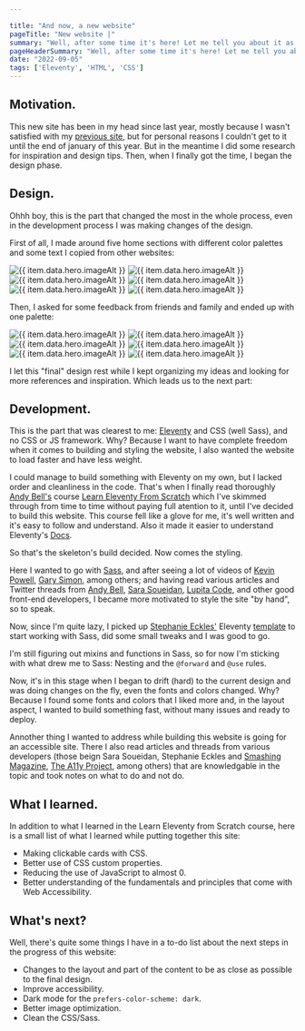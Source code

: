 ```yaml
---

title: "And now, a new website"
pageTitle: "New website |"
summary: "Well, after some time it's here! Let me tell you about it as best as I can."
pageHeaderSummary: "Well, after some time it's here! Let me tell you about it as best as I can."
date: "2022-09-05"
tags: ['Eleventy', 'HTML', 'CSS']
---
```


## Motivation.

This new site has been in my head since last year, mostly because I wasn't satisfied with my [previous site](https://rafaelcalvo.netlify.app/es-es/), but for personal reasons I couldn't get to it until the end of january of this year. But in the meantime I did some research for inspiration and design tips. Then, when I finally got the time, I began the design phase.

## Design.

Ohhh boy, this is the part that changed the most in the whole process, even in the development process I was making changes of the design. 

First of all, I made around five home sections with different color palettes and some text I copied from other websites:

<div class="grid new-website-grid">
  <img class="radius" src="/img/blog/new-website/first-model.png" alt="{{ item.data.hero.imageAlt }}"/>
  <img class="radius" src="/img/blog/new-website/second-model.png" alt="{{ item.data.hero.imageAlt }}"/>
  <img class="radius" src="/img/blog/new-website/third-model.png" alt="{{ item.data.hero.imageAlt }}"/>
  <img class="radius" src="/img/blog/new-website/fourth-model.png" alt="{{ item.data.hero.imageAlt }}"/>
  <img class="radius" src="/img/blog/new-website/fifth-model.png" alt="{{ item.data.hero.imageAlt }}"/>
  <img class="radius" src="/img/blog/new-website/sixth-model.png" alt="{{ item.data.hero.imageAlt }}"/>
</div>

Then, I asked for some feedback from friends and family and ended up with one palette:

<div class="grid final-design-grid">
  <img class="new-website-final-design" src="/img/blog/new-website/final-design.png" alt="{{ item.data.hero.imageAlt }}"/>
  <img class="new-website-final-design" src="/img/blog/new-website/final-design.png" alt="{{ item.data.hero.imageAlt }}"/>
  <img class="new-website-final-design" src="/img/blog/new-website/final-design.png" alt="{{ item.data.hero.imageAlt }}"/>
  <img class="new-website-final-design" src="/img/blog/new-website/final-design.png" alt="{{ item.data.hero.imageAlt }}"/>
  <img class="new-website-final-design" src="/img/blog/new-website/final-design.png" alt="{{ item.data.hero.imageAlt }}"/>
  <img class="new-website-final-design" src="/img/blog/new-website/final-design.png" alt="{{ item.data.hero.imageAlt }}"/>
</div>


I let this "final" design rest while I kept organizing my ideas and looking for more references and inspiration. Which leads us to the next part:

## Development.

This is the part that was clearest to me: [Eleventy](https://www.11ty.dev/) and CSS (well Sass), and no CSS or JS framework. Why? Because I want to have complete freedom when it comes to building and styling the website, I also wanted the website to load faster and have less weight.

I could manage to build something with Eleventy on my own, but I lacked order and cleanliness in the code. That's when I finally read thoroughly [Andy Bell's](https://twitter.com/hankchizljaw) course [Learn Eleventy From Scratch](https://learneleventyfromscratch.com/) which I've skimmed through from time to time without paying full atention to it, until I've decided to build this website. This course fell like a glove for me, it's well written and it's easy to follow and understand. Also it made it easier to understand Eleventy's [Docs](https://www.11ty.dev/docs/). 

So that's the skeleton's build decided. Now comes the styling.

Here I wanted to go with [Sass](https://sass-lang.com/), and after seeing a lot of videos of [Kevin Powell](https://www.youtube.com/kepowob), [Gary Simon](https://www.youtube.com/c/DesignCourse), among others; and having read various articles and Twitter threads from [Andy Bell](https://piccalil.li/), [Sara Soueidan](https://twitter.com/SaraSoueidan), [Lupita Code](https://twitter.com/lupitacode), and other good front-end developers, I became more motivated to style the site "by hand", so to speak.

Now, since I'm quite lazy, I picked up [Stephanie Eckles'](https://twitter.com/5t3ph/) Eleventy [template](https://github.com/5t3ph/11ty-sass-skeleton) to start working with Sass, did some small tweaks and I was good to go.

I'm still figuring out mixins and functions in Sass, so for now I'm sticking with what drew me to Sass: Nesting and the `@forward` and `@use` rules.

Now, it's in this stage when I began to drift (hard) to the current design and was doing changes on the fly, even the fonts and colors changed. Why? Because I found some fonts and colors that I liked more and, in the layout aspect, I wanted to build something fast, without many issues and ready to deploy.

Annother thing I wanted to address while building this website is going for an accessible site. There I also read articles and threads from various developers (those beign Sara Soueidan, Stephanie Eckles and [Smashing  Magazine](https://www.smashingmagazine.com/), [The A11y Project](https://www.a11yproject.com/), among others) that are knowledgable in the topic and took notes on what to do and not do. 


## What I learned.

In addition to what I learned in the Learn Eleventy from Scratch course, here is a small list of what I learned while putting together this site:
- Making clickable cards with CSS.
- Better use of CSS custom properties.
- Reducing the use of JavaScript to almost 0.
- Better understanding of the fundamentals and principles that come with Web Accessibility.


## What's next?
Well, there's quite some things I have in a to-do list about the next steps in the progress of this website:
- Changes to the layout and part of the content to be as close as possible to the final design.
- Improve accessibility.
- Dark mode for the `prefers-color-scheme: dark`.
- Better image optimization.
- Clean the CSS/Sass.
